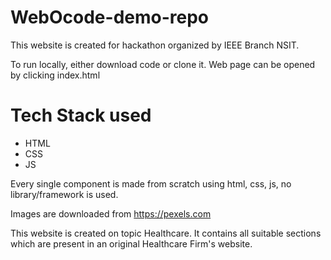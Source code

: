 # WebOcode-demo-repo 

This website is created for hackathon organized by IEEE Branch NSIT.

To run locally, either download code or clone it. Web page can be opened by clicking index.html

# Tech Stack used
- HTML
- CSS
- JS

Every single component is made from scratch using html, css, js, no library/framework is used.

Images are downloaded from https://pexels.com

This website is created on topic Healthcare. It contains all suitable sections which are present in an original Healthcare Firm's website.
